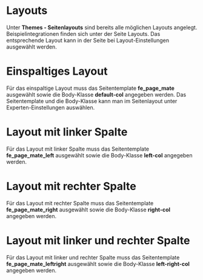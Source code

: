 
# Layouts

Unter **Themes - Seitenlayouts** sind bereits alle möglichen Layouts angelegt. Beispielintegrationen finden sich unter der Seite Layouts. Das entsprechende Layout kann in der Seite bei Layout-Einstellungen ausgewählt werden.

# Einspaltiges Layout

Für das einspaltige Layout muss das Seitentemplate **fe\_page\_mate** ausgewählt sowie die Body-Klasse **default-col** angegeben werden. Das Seitentemplate und die Body-Klasse kann man im Seitenlayout unter Experten-Einstellungen auswählen.

# Layout mit linker Spalte

Für das Layout mit linker Spalte muss das Seitentemplate **fe\_page\_mate\_left** ausgewählt sowie die Body-Klasse **left-col** angegeben werden.

# Layout mit rechter Spalte

Für das Layout mit rechter Spalte muss das Seitentemplate **fe\_page\_mate\_right** ausgewählt sowie die Body-Klasse **right-col** angegeben werden.

# Layout mit linker und rechter Spalte

Für das Layout mit linker und rechter Spalte muss das Seitentemplate **fe\_page\_mate\_leftright** ausgewählt sowie die Body-Klasse **left-right-col** angegeben werden.

